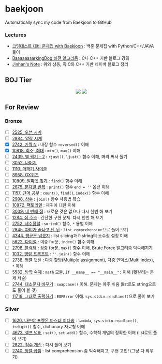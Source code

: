 # baekjoon
Automatically sync my code from Baekjoon to GitHub
### Lectures
- [코딩테스트 대비 문제집 with Baekjoon](https://github.com/tony9402/baekjoon) : 백준 문제집 with Python/C++/JAVA 풀이
- [BaaaaaaaarkingDog 실전 알고리즘](https://blog.encrypted.gg/category/강좌/실전%20알고리즘) : C나 C++ 기반 블로그 강의
- [Jinhan's Note](https://blog.naver.com/jinhan814) : 위와 상동, 즉 C와 C++ 기반 네이버 블로그 정리

## BOJ Tier
<div align="center">
  <img src="http://mazassumnida.wtf/api/v2/generate_badge?boj=Esantomi">
  <img src="http://mazandi.herokuapp.com/api?handle=Esantomi"/>
</div>

## For Review
### Bronze
- [ ] [2525. 오븐 시계](https://www.acmicpc.net/problem/2525)
- [ ] [2884. 알람 시계](https://www.acmicpc.net/problem/2884)
- [X] [2742. 기찍 N](https://www.acmicpc.net/problem/2742) : 내장 함수 `reversed()` 이해
- [X] [10818. 최소, 최대](https://www.acmicpc.net/problem/10818) : `min()`, `max()` 이해
- [ ] [2439. 별 찍기 - 2](https://www.acmicpc.net/problem/2439) : `rjust()`, `ljust()` 함수 이해, 머리 써서 풀기
- [ ] [3052. 나머지](https://www.acmicpc.net/problem/3052)
- [ ] [1110. 더하기 사이클](https://www.acmicpc.net/problem/1110)
- [ ] [8958. OX퀴즈](https://www.acmicpc.net/problem/8958)
- [ ] [10809. 알파벳 찾기](https://www.acmicpc.net/problem/10809) : `find()` 함수 이해
- [ ] [2675. 문자열 반복](https://www.acmicpc.net/problem/2675) : `print()` 함수 `end = ''` 옵션 이해
- [ ] [1157. 단어 공부](https://www.acmicpc.net/problem/1157) : `count()`, `find()`, `index()` 함수 이해
- [ ] [2908. 상수](https://www.acmicpc.net/problem/2908) : `join()` 함수 사용법 복습
- [ ] [10872. 팩토리얼](https://www.acmicpc.net/problem/10872) : 재귀에 대한 이해
- [ ] [3009. 네 번째 점](https://www.acmicpc.net/problem/3009) : 새로운 것은 없으나 다시 한번 해 보기
- [ ] [1284. 집 주소](https://www.acmicpc.net/problem/1284) : 간단한 구현 문제. 다시 한번 해 보기
- [ ] [2752. 세수정렬](https://www.acmicpc.net/problem/2752) : `sorted()` 함수, `*` 용법 이해
- [ ] [2845. 파티가 끝나고 난 뒤](https://www.acmicpc.net/problem/2845) : `list comprehension`으로 풀어 보기
- [ ] [4344. 평균은 넘겠지](https://www.acmicpc.net/problem/4344) : list slicing과 f-string의 소수점 설정 이해
- [ ] [5622. 다이얼](https://www.acmicpc.net/problem/5622) : 이중 for문, `index()` 함수 이해
- [ ] [2798. 블랙잭](https://www.acmicpc.net/problem/2798) : 삼중 for문, `max()` 함수 이해, Brute Force 알고리즘 익숙해지기
- [ ] [1032. 명령 프롬프트](https://www.acmicpc.net/problem/1032) : `''.join()` 함수 이해
- [ ] [2738. 행렬 덧셈](https://www.acmicpc.net/problem/2738) : 다중 할당(Multiple assignment), 다중 인덱스(Multi index), `*` 이해
- [ ] [5532. 방학 숙제](https://www.acmicpc.net/problem/5532) : `math` 모듈, `if __name__ == "__main__":` 이해 (헷갈리는 문제 서술)
- [ ] [2744. 대소문자 바꾸기](https://www.acmicpc.net/problem/2744) : `swapcase()` 이해. 문제는 아주 쉬움 (list로도 string으로도 풀어 볼 것)
- [ ] [11718. 그대로 출력하기](https://www.acmicpc.net/problem/11718) : `EOFError` 이해. `sys.stdin.readline()`으로 풀어 보기
### Silver
- [ ] [1620. 나는야 포켓몬 마스터 이다솜](https://www.acmicpc.net/problem/1620) : `lambda`, `sys.stdin.readline()`, `isdigit()` 함수, dictionary 자료형 이해
- [ ] [4673. 셀프 넘버](https://www.acmicpc.net/problem/4673) : `set()`, `set.add()` 함수, 수학적 개념의 정확한 이해 (list로도 풀어 보기)
- [ ] [2822. 점수 계산](https://www.acmicpc.net/problem/2822) : 다시 풀어 보기
- [ ] [2740. 행렬 곱셈](https://www.acmicpc.net/problem/2740) : list comprehension 좀 익숙해지고, 구현 고민! (그냥 다 외우기)
